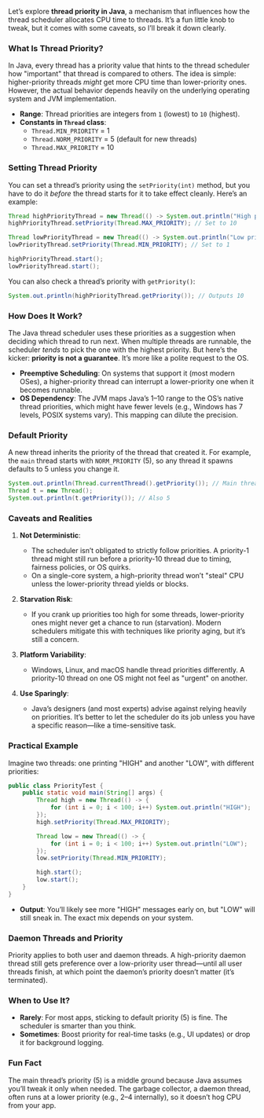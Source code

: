 Let’s explore **thread priority in Java**, a mechanism that influences how the thread scheduler allocates CPU time to threads. It’s a fun little knob to tweak, but it comes with some caveats, so I’ll break it down clearly.

### What Is Thread Priority?
In Java, every thread has a priority value that hints to the thread scheduler how "important" that thread is compared to others. The idea is simple: higher-priority threads *might* get more CPU time than lower-priority ones. However, the actual behavior depends heavily on the underlying operating system and JVM implementation.

- **Range**: Thread priorities are integers from `1` (lowest) to `10` (highest).
- **Constants in `Thread` class**:
  - `Thread.MIN_PRIORITY` = 1
  - `Thread.NORM_PRIORITY` = 5 (default for new threads)
  - `Thread.MAX_PRIORITY` = 10

### Setting Thread Priority
You can set a thread’s priority using the `setPriority(int)` method, but you have to do it *before* the thread starts for it to take effect cleanly. Here’s an example:

```java
Thread highPriorityThread = new Thread(() -> System.out.println("High priority running"));
highPriorityThread.setPriority(Thread.MAX_PRIORITY); // Set to 10

Thread lowPriorityThread = new Thread(() -> System.out.println("Low priority running"));
lowPriorityThread.setPriority(Thread.MIN_PRIORITY); // Set to 1

highPriorityThread.start();
lowPriorityThread.start();
```

You can also check a thread’s priority with `getPriority()`:
```java
System.out.println(highPriorityThread.getPriority()); // Outputs 10
```

### How Does It Work?
The Java thread scheduler uses these priorities as a suggestion when deciding which thread to run next. When multiple threads are runnable, the scheduler *tends* to pick the one with the highest priority. But here’s the kicker: **priority is not a guarantee**. It’s more like a polite request to the OS.

- **Preemptive Scheduling**: On systems that support it (most modern OSes), a higher-priority thread can interrupt a lower-priority one when it becomes runnable.
- **OS Dependency**: The JVM maps Java’s 1–10 range to the OS’s native thread priorities, which might have fewer levels (e.g., Windows has 7 levels, POSIX systems vary). This mapping can dilute the precision.

### Default Priority
A new thread inherits the priority of the thread that created it. For example, the `main` thread starts with `NORM_PRIORITY` (5), so any thread it spawns defaults to 5 unless you change it.

```java
System.out.println(Thread.currentThread().getPriority()); // Main thread: 5
Thread t = new Thread();
System.out.println(t.getPriority()); // Also 5
```

### Caveats and Realities
1. **Not Deterministic**:
   - The scheduler isn’t obligated to strictly follow priorities. A priority-1 thread might still run before a priority-10 thread due to timing, fairness policies, or OS quirks.
   - On a single-core system, a high-priority thread won’t "steal" CPU unless the lower-priority thread yields or blocks.

2. **Starvation Risk**:
   - If you crank up priorities too high for some threads, lower-priority ones might never get a chance to run (starvation). Modern schedulers mitigate this with techniques like priority aging, but it’s still a concern.

3. **Platform Variability**:
   - Windows, Linux, and macOS handle thread priorities differently. A priority-10 thread on one OS might not feel as "urgent" on another.

4. **Use Sparingly**:
   - Java’s designers (and most experts) advise against relying heavily on priorities. It’s better to let the scheduler do its job unless you have a specific reason—like a time-sensitive task.

### Practical Example
Imagine two threads: one printing "HIGH" and another "LOW", with different priorities:

```java
public class PriorityTest {
    public static void main(String[] args) {
        Thread high = new Thread(() -> {
            for (int i = 0; i < 100; i++) System.out.println("HIGH");
        });
        high.setPriority(Thread.MAX_PRIORITY);

        Thread low = new Thread(() -> {
            for (int i = 0; i < 100; i++) System.out.println("LOW");
        });
        low.setPriority(Thread.MIN_PRIORITY);

        high.start();
        low.start();
    }
}
```

- **Output**: You’ll likely see more "HIGH" messages early on, but "LOW" will still sneak in. The exact mix depends on your system.

### Daemon Threads and Priority
Priority applies to both user and daemon threads. A high-priority daemon thread still gets preference over a low-priority user thread—until all user threads finish, at which point the daemon’s priority doesn’t matter (it’s terminated).

### When to Use It?
- **Rarely**: For most apps, sticking to default priority (5) is fine. The scheduler is smarter than you think.
- **Sometimes**: Boost priority for real-time tasks (e.g., UI updates) or drop it for background logging.

### Fun Fact
The main thread’s priority (5) is a middle ground because Java assumes you’ll tweak it only when needed. The garbage collector, a daemon thread, often runs at a lower priority (e.g., 2–4 internally), so it doesn’t hog CPU from your app.
